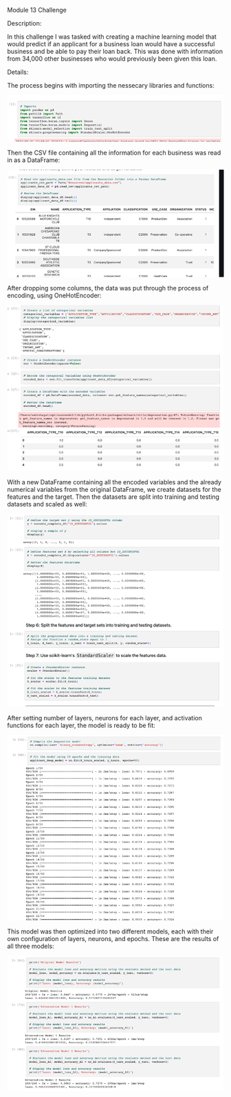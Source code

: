 Module 13 Challenge

Description:

In this challenge I was tasked with creating a machine learning model that would predict if an applicant for a business loan would have a successful business and be able to pay their loan back. This was done with information from 34,000 other businesses who would previously been given this loan. 

Details:

The process begins with importing the nessecary libraries and functions:

![screenshot1](https://github.com/nahinhayat/Module13Challenge/blob/main/module13screenshots/Screen%20Shot%202023-06-13%20at%209.20.59%20PM.png)

Then the CSV file containing all the information for each business was read in as a DataFrame:

![screenshot2](https://github.com/nahinhayat/Module13Challenge/blob/main/module13screenshots/Screen%20Shot%202023-06-13%20at%209.22.22%20PM.png)

After dropping some columns, the data was put through the process of encoding, using OneHotEncoder:

![screenshot3](https://github.com/nahinhayat/Module13Challenge/blob/main/module13screenshots/Screen%20Shot%202023-06-13%20at%209.23.59%20PM.png)

With a new DataFrame containing all the encoded variables and the already numerical variables from the original DataFrame, we create datasets for the features and the target. Then the datasets are split into training and testing datasets and scaled as well:

![screenshot4](https://github.com/nahinhayat/Module13Challenge/blob/main/module13screenshots/Screen%20Shot%202023-06-13%20at%209.27.11%20PM.png)

After setting number of layers, neurons for each layer, and activation functions for each layer, the model is ready to be fit:

![screenshot5](https://github.com/nahinhayat/Module13Challenge/blob/main/module13screenshots/Screen%20Shot%202023-06-13%20at%209.29.53%20PM.png)

This model was then optimized into two different models, each with their own configuration of layers, neurons, and epochs. These are the results of all three models:

![screenshot6](https://github.com/nahinhayat/Module13Challenge/blob/main/module13screenshots/Screen%20Shot%202023-06-13%20at%209.31.06%20PM.png)